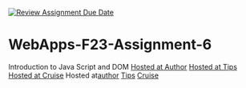 [![Review Assignment Due Date](https://classroom.github.com/assets/deadline-readme-button-24ddc0f5d75046c5622901739e7c5dd533143b0c8e959d652212380cedb1ea36.svg)](https://classroom.github.com/a/b9NC0g7h)
# WebApps-F23-Assignment-6
Introduction to Java Script and DOM
<a href=" https://44-563-webapps-f23.github.io/44563-webapps-f23-assignment6-Divya-Sarvepalli/author.html">Hosted at Author</a>
<a href=" https://44-563-webapps-f23.github.io/44563-webapps-f23-assignment6-Divya-Sarvepalli/tips.html">Hosted at Tips</a>
<a href=" https://44-563-webapps-f23.github.io/44563-webapps-f23-assignment6-Divya-Sarvepalli/cruise.html">Hosted at Cruise</a>
Hosted at[author](https://44-563-webapps-f23.github.io/44563-webapps-f23-assignment6-Divya-Sarvepalli/author.html)
[Tips](https://44-563-webapps-f23.github.io/44563-webapps-f23-assignment6-Divya-Sarvepalli/tips.html)
[Cruise](https://44-563-webapps-f23.github.io/44563-webapps-f23-assignment6-Divya-Sarvepalli/cruise.html)
